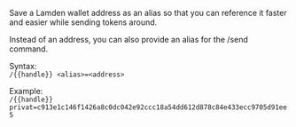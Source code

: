 Save a Lamden wallet address as an alias so that you can reference it faster and easier while sending tokens around.

Instead of an address, you can also provide an alias for the /send command. 

Syntax:  
`/{{handle}} <alias>=<address>`  

Example:  
`/{{handle}} privat=c913e1c146f1426a8c0dc042e92ccc18a54dd612d878c84e433ecc9705d91ee5`